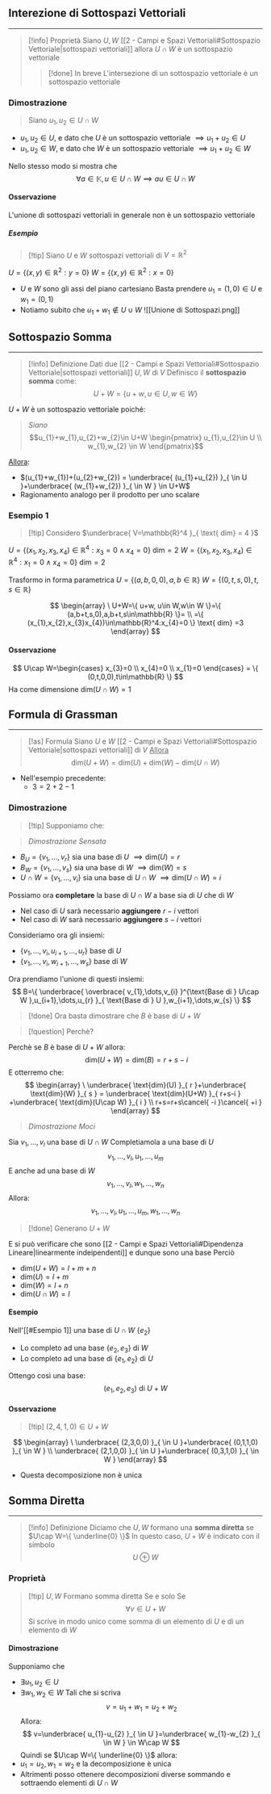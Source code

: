 ## Interezione di Sottospazi Vettoriali
---
>[!info] Proprietà
>Siano $U,W$ [[2 - Campi e Spazi Vettoriali#Sottospazio Vettoriale|sottospazi vettoriali]] allora $U\cap W$ è un sottospazio vettoriale
>>[!done] In breve
>>L'intersezione di un sottospazio vettoriale è un sottospazio vettoriale

### Dimostrazione
>Siano $u_{1},u_{2}\in U\cap W$

- $u_{1},u_{2}\in U$, e dato che $U$ è un sottospazio vettoriale $\implies u_{1}+u_{2}\in U$
- $u_{1},u_{2}\in W$, e dato che $W$ è un sottospazio vettoriale $\implies u_{1}+u_{2}\in W$

Nello stesso modo si mostra che
$$
\forall a \in\mathbb{K}, u\in U\cap W \implies au \in U\cap W
$$

#### Osservazione
L'unione di sottospazi vettoriali in generale non è un sottospazio vettoriale
##### Esempio
>[!tip]  Siano $U$ e $W$ sottospazi vettoriali di $V = \mathbb{R}^2$

$U=\{ (x,y)\in\mathbb{R}^2:y=0 \}$
$W=\{ (x,y)\in\mathbb{R}^2:x=0 \}$

- $U$ e $W$ sono gli assi del piano cartesiano
Basta prendere $u_{1}=(1,0)\in U$ e $w_{1}=(0,1)$
- Notiamo subito che $u_{1}+w_{1} \notin U \cup W$
![[Unione di Sottospazi.png]]
## Sottospazio Somma
---
>[!info] Definizione
>Dati due [[2 - Campi e Spazi Vettoriali#Sottospazio Vettoriale|sottospazi vettoriali]] $U,W$ di $V$
>Definisco il **sottospazio somma** come:
>$$U+W = \{ u+w,u\in U , w \in W \}$$

$U+W$ è un sottospazio vettoriale poiché:
>*Siano*
$$u_{1}+w_{1},u_{2}+w_{2}\in U+W
\begin{pmatrix}
u_{1},u_{2}\in U \\
w_{1},w_{2} \in W
\end{pmatrix}$$

<u>Allora</u>:
- $(u_{1}+w_{1})+(u_{2}+w_{2}) = \underbrace{ (u_{1}+u_{2}) }_{ \in U }+\underbrace{ (w_{1}+w_{2}) }_{ \in W } \in U+W$
- Ragionamento analogo per il prodotto per uno scalare

###  Esempio 1
>[!tip] Considero $\underbrace{ V=\mathbb{R}^4 }_{ \text{ dim} = 4 }$

$U=\{ (x_{1},x_{2},x_{3},x_{4})\in \mathbb{R}^4: x_{3}=0 \wedge x_{4}=0 \} \text{ dim} = 2$
$W=\{ (x_{1},x_{2},x_{3},x_{4})\in \mathbb{R}^4: x_{1}=0 \wedge x_{4}=0 \} \text{ dim} = 2$

Trasformo in forma parametrica
$U=\{ (a,b,0,0), a,b\in \mathbb{R} \}$
$W =\{( 0,t,s,0 ), t,s\in\mathbb{R}\}$

$$
\begin{array}
\ U+W=\{ u+w, u\in W,w\in W \}=\{ (a,b+t,s,0),a,b+t,s\in\mathbb{R} \}= \\
=\{ (x_{1},x_{2},x_{3}x_{4})\in\mathbb{R}^4:x_{4}=0 \} \text{ dim} =3
\end{array}
$$
#### Osservazione
$$
U\cap W=\begin{cases}
x_{3}=0 \\
x_{4}=0 \\
x_{1}=0
\end{cases} = \{ (0,t,0,0),t\in\mathbb{R} \}
$$
Ha come dimensione $\text{dim} (U\cap W)=1$

## Formula di Grassman
---
>[!as] Formula
>Siano $U$ e $W$ [[2 - Campi e Spazi Vettoriali#Sottospazio Vettoriale|sottospazi vettoriali]] di $V$
><u>Allora</u>
>$$\text{dim}(U+W)=\text{dim}(U)+\text{dim}(W)-\text{dim}(U\cap W)$$

- Nell'esempio precedente:
	- $3  = 2+2-1$
### Dimostrazione
>[!tip] Supponiamo che:

>*Dimostrazione Sensata*

- $B_{U}=\{ v_{1},\dots,v_{r} \}$ sia una base di $U$ $\implies \text{dim}(U) = r$
- $B_{W}=\{ v_{1},\dots,v_{s} \}$ sia una base di $W$ $\implies \text{dim}(W) = s$
- $U\cap W=\{ v_{1},\dots,v_{i} \}$ sia una base di $U\cap W$ $\implies \text{dim}(U\cap W) = i$

Possiamo ora **completare** la base di $U\cap W$ a base sia di $U$ che di $W$
- Nel caso di $U$ sarà necessario **aggiungere** $r-i$ vettori
- Nel caso di $W$ sarà necessario **aggiungere** $s-i$ vettori

Consideriamo ora gli insiemi:
- $\{ v_{1},\dots,v_{i},u_{i+1},\dots,u_{r} \}$  base di $U$
- $\{ v_{1},\dots,v_{i},w_{i+1},\dots,w_{s} \}$  base di $W$

Ora prendiamo l'unione di questi insiemi:
$$
B=\{ \underbrace{ \overbrace{ v_{1},\dots,v_{i} }^{\text{Base di } U\cap W  },u_{i+1},\dots,u_{r} }_{ \text{Base di } U },w_{i+1},\dots,w_{s} \}
$$
>[!done] Ora basta dimostrare che $B$ è base di $U+W$

>[!question] Perchè?

Perchè se $B$ è base di $U+W$ allora:
$$
\ \text{dim}(U+W) = \text{dim}(B)=r+s-i
$$
E otterremo che:
$$
\begin{array}
\ \underbrace{  \text{dim}(U) }_{ r }+\underbrace{ \text{dim}(W) }_{ s } = \underbrace{ \text{dim}(U+W) }_{ r+s-i } +\underbrace{ \text{dim}(U\cap W) }_{ i } \\
r+s=r+s\cancel{ -i }\cancel{ +i }
\end{array}
$$

>*Dimostrazione Moci*

Sia $v_{1},\dots,v_{l}$ una base di $U \cap W$
Completiamola a una base di $U$
$$
v_{1},\dots,v_{l},u_{1},\dots,u_{m}
$$
E anche ad una base di $W$
$$
v_{1},\dots,v_{l},w_{1},\dots,w_{n}
$$
Allora:
$$
v_{1},\dots,v_{l},u_{1},\dots,u_{m},w_{1},\dots,w_{n}
$$
 >[!done] Generano $U+W$
 
 E si può verificare che sono [[2 - Campi e Spazi Vettoriali#Dipendenza Lineare|linearmente indeipendenti]] e dunque sono una base
Perciò
- $\text{dim}(U+W)=l+m+n$
- $\text{dim}(U)=l+m$
- $\text{dim}(W)=l+n$
- $\text{dim}(U\cap W)=l$

#### Esempio
Nell'[[#Esempio 1]] una base di $U\cap W$ $\{ e_{2} \}$
- Lo completo ad una base $\{ e_{2},e_{3} \}$ di $W$
- Lo completo ad una base di $\{ e_{1},e_{2} \}$ di $U$

Ottengo così una base:
$$
(e_{1},e_{2},e_{3}) \text{ di }U+W
$$

#### Osservazione
>[!tip] $(2,4,1,0)\in U+W$

$$
\begin{array}
\ \underbrace{ (2,3,0,0) }_{ \in U }+\underbrace{ (0,1,1,0) }_{ \in W } \\
\underbrace{ (2,1,0,0) }_{ \in U }+\underbrace{ (0,3,1,0) }_{ \in W }
\end{array}
$$
- Questa decomposizione non è unica

## Somma Diretta
---
>[!info] Definizione 
>Diciamo che $U,W$ formano una **somma diretta** se $U\cap W=\{ \underline{0} \}$
>In questo caso, $U+W$ è indicato con il simbolo
>$$U\oplus W$$

### Proprietà
>[!tip] $U,W$ Formano somma diretta
>Se e solo Se
>$$\forall v\in U+W$$
>Si scrive in modo unico come somma di un elemento di $U$ e di un elemento di $W$

#### Dimostrazione
Supponiamo che
- $\exists u_{1},u_{2}\in U$
- $\exists w_{1},w_{2}\in W$
Tali che si scriva
$$
v=u_{1}+w_{1} = u_{2}+w_{2}
$$
Allora:
$$
v=\underbrace{ u_{1}-u_{2} }_{ \in U }=\underbrace{ w_{1}-w_{2} }_{ \in W } \in W\cap W
$$
Quindi se $U\cap W=\{ \underline{0} \}$ allora:
- $u_{1}=u_{2},w_{1}=w_{2}$ e la decomposizione è unica
- Altrimenti posso ottenere decomposizioni diverse sommando e sottraendo elementi di $U\cap W$
